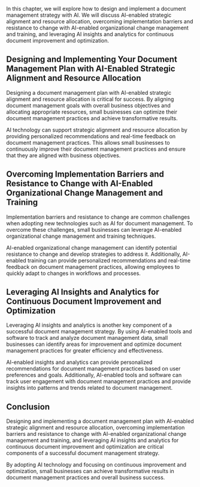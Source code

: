 
In this chapter, we will explore how to design and implement a document management strategy with AI. We will discuss AI-enabled strategic alignment and resource allocation, overcoming implementation barriers and resistance to change with AI-enabled organizational change management and training, and leveraging AI insights and analytics for continuous document improvement and optimization.

Designing and Implementing Your Document Management Plan with AI-Enabled Strategic Alignment and Resource Allocation
--------------------------------------------------------------------------------------------------------------------

Designing a document management plan with AI-enabled strategic alignment and resource allocation is critical for success. By aligning document management goals with overall business objectives and allocating appropriate resources, small businesses can optimize their document management practices and achieve transformative results.

AI technology can support strategic alignment and resource allocation by providing personalized recommendations and real-time feedback on document management practices. This allows small businesses to continuously improve their document management practices and ensure that they are aligned with business objectives.

Overcoming Implementation Barriers and Resistance to Change with AI-Enabled Organizational Change Management and Training
-------------------------------------------------------------------------------------------------------------------------

Implementation barriers and resistance to change are common challenges when adopting new technologies such as AI for document management. To overcome these challenges, small businesses can leverage AI-enabled organizational change management and training techniques.

AI-enabled organizational change management can identify potential resistance to change and develop strategies to address it. Additionally, AI-enabled training can provide personalized recommendations and real-time feedback on document management practices, allowing employees to quickly adapt to changes in workflows and processes.

Leveraging AI Insights and Analytics for Continuous Document Improvement and Optimization
-----------------------------------------------------------------------------------------

Leveraging AI insights and analytics is another key component of a successful document management strategy. By using AI-enabled tools and software to track and analyze document management data, small businesses can identify areas for improvement and optimize document management practices for greater efficiency and effectiveness.

AI-enabled insights and analytics can provide personalized recommendations for document management practices based on user preferences and goals. Additionally, AI-enabled tools and software can track user engagement with document management practices and provide insights into patterns and trends related to document management.

Conclusion
----------

Designing and implementing a document management plan with AI-enabled strategic alignment and resource allocation, overcoming implementation barriers and resistance to change with AI-enabled organizational change management and training, and leveraging AI insights and analytics for continuous document improvement and optimization are critical components of a successful document management strategy.

By adopting AI technology and focusing on continuous improvement and optimization, small businesses can achieve transformative results in document management practices and overall business success.
